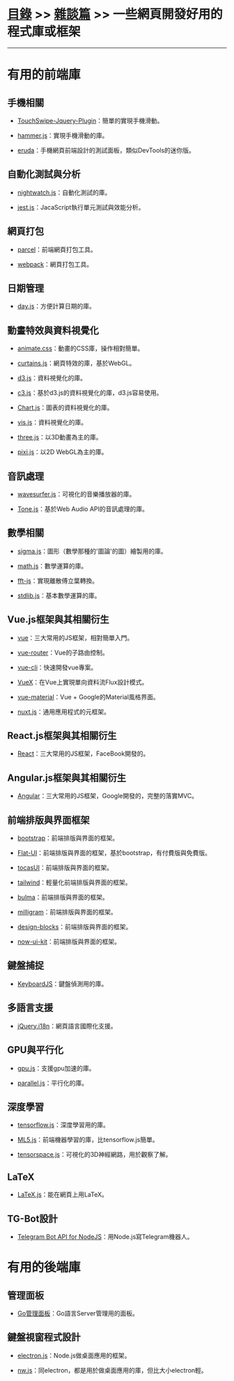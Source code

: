 # [目錄](../../README.md) >> [雜談篇](../README.md) >> 一些網頁開發好用的程式庫或框架

>

---

# 有用的前端庫
## 手機相關
* [TouchSwipe-Jquery-Plugin](https://github.com/mattbryson/TouchSwipe-Jquery-Plugin)：簡單的實現手機滑動。

* [hammer.js](https://github.com/hammerjs/hammer.js/tree/master/)：實現手機滑動的庫。

* [eruda](https://github.com/liriliri/eruda/blob/master/doc/README_CN.md)：手機網頁前端設計的測試面板，類似DevTools的迷你版。

## 自動化測試與分析
* [nightwatch.js](https://github.com/nightwatchjs/nightwatch)：自動化測試的庫。

* [jest.js](https://github.com/facebook/jest)：JacaScript執行單元測試與效能分析。

## 網頁打包
* [parcel](https://github.com/parcel-bundler/parcel)：前端網頁打包工具。

* [webpack](https://github.com/webpack/webpack)：網頁打包工具。

## 日期管理
* [day.js](https://github.com/iamkun/dayjs)：方便計算日期的庫。

## 動畫特效與資料視覺化
* [animate.css](https://github.com/daneden/animate.css/)：動畫的CSS庫，操作相對簡單。

* [curtains.js](https://github.com/martinlaxenaire/curtainsjs)：網頁特效的庫，基於WebGL。

* [d3.js](https://github.com/d3/d3)：資料視覺化的庫。

* [c3.js](https://github.com/c3js/c3)：基於d3.js的資料視覺化的庫，d3.js容易使用。

* [Chart.js](https://github.com/chartjs/Chart.js)：圖表的資料視覺化的庫。

* [vis.js](https://github.com/visjs)：資料視覺化的庫。

* [three.js](https://github.com/mrdoob/three.js)：以3D動畫為主的庫。

* [pixi.js](https://github.com/pixijs/pixi.js)：以2D WebGL為主的庫。

## 音訊處理
* [wavesurfer.js](https://github.com/katspaugh/wavesurfer.js)：可視化的音樂播放器的庫。

* [Tone.js](https://github.com/Tonejs/Tone.js/)：基於Web Audio API的音訊處理的庫。

## 數學相關
* [sigma.js](https://github.com/jacomyal/sigma.js)：圖形（數學那種的'圖論'的圖）繪製用的庫。

* [math.js](https://github.com/josdejong/mathjs)：數學運算的庫。

* [fft-js](https://www.npmjs.com/package/fft-js)：實現離散傅立葉轉換。

* [stdlib.js](https://github.com/stdlib-js/stdlib)：基本數學運算的庫。

## Vue.js框架與其相關衍生
* [vue](https://github.com/vuejs/vue)：三大常用的JS框架，相對簡單入門。

* [vue-router](https://github.com/vuejs/vue-router)：Vue的子路由控制。

* [vue-cli](https://github.com/vuejs/vue-cli)：快速開發vue專案。

* [VueX](https://github.com/vuejs/vuex)：在Vue上實現單向資料流Flux設計模式。

* [vue-material](https://github.com/vuematerial/vue-material)：Vue + Google的Material風格界面。

* [nuxt.js](https://github.com/nuxt/nuxt.js)：通用應用程式的元框架。

## React.js框架與其相關衍生
* [React](https://github.com/facebook/react)：三大常用的JS框架，FaceBook開發的。

## Angular.js框架與其相關衍生
* [Angular](https://github.com/angular)：三大常用的JS框架，Google開發的，完整的落實MVC。

## 前端排版與界面框架
* [bootstrap](https://github.com/twbs/bootstrap)：前端排版與界面的框架。

* [Flat-UI](https://github.com/designmodo/Flat-UI)：前端排版與界面的框架，基於bootstrap，有付費版與免費版。

* [tocasUI](https://github.com/teacat/tocas)：前端排版與界面的框架。

* [tailwind](https://github.com/tailwindcss/tailwindcss)：輕量化前端排版與界面的框架。

* [bulma](https://github.com/jgthms/bulma)：前端排版與界面的框架。

* [milligram](https://github.com/milligram/milligram)：前端排版與界面的框架。

* [design-blocks](https://github.com/froala/design-blocks)：前端排版與界面的框架。

* [now-ui-kit](https://github.com/creativetimofficial/now-ui-kit)：前端排版與界面的框架。

## 鍵盤捕捉
* [KeyboardJS](https://github.com/RobertWHurst/KeyboardJS)：鍵盤偵測用的庫。

## 多語言支援
* [jQuery.i18n](https://github.com/wikimedia/jquery.i18n)：網頁語言國際化支援。

## GPU與平行化
* [gpu.js](https://github.com/gpujs/gpu.js)：支援gpu加速的庫。

* [parallel.js](https://github.com/parallel-js/parallel.js)：平行化的庫。

## 深度學習
* [tensorflow.js](https://github.com/tensorflow/tfjs)：深度學習用的庫。

* [ML5.js](https://github.com/ml5js)：前端機器學習的庫，比tensorflow.js簡單。

* [tensorspace.js](https://github.com/tensorspace-team/tensorspace)：可視化的3D神經網路，用於觀察了解。

## LaTeX
* [LaTeX.js](https://github.com/michael-brade/LaTeX.js)：能在網頁上用LaTeX。

## TG-Bot設計
* [Telegram Bot API for NodeJS](https://github.com/yagop/node-telegram-bot-api)：用Node.js寫Telegram機器人。

# 有用的後端庫
## 管理面板
* [Go管理面板](https://github.com/GoAdminGroup/go-admin)：Go語言Server管理用的面板。

## 鍵盤視窗程式設計
* [electron.js](https://github.com/electron/electron)：Node.js做桌面應用的框架。

* [nw.js](https://github.com/nwjs/nw.js/)：同electron，都是用於做桌面應用的庫，但比大小electron輕。
